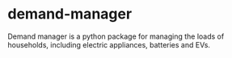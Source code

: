 # demand-manager
Demand manager is a python package for managing the loads of households, including electric appliances, batteries and EVs.
